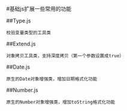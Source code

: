 #基础js扩展一些常用的功能

##Type.js
````
校验变量类型的工具类
````
##Extend.js
````
对象拷贝工具类，支持深度拷贝（第一个参数设置成true）
````
##Date.js
````
原生的Date对象增强类，增加日期格式化功能
````
##Number.js
````
原生的Number对象增强类，增加toString格式化功能
````
